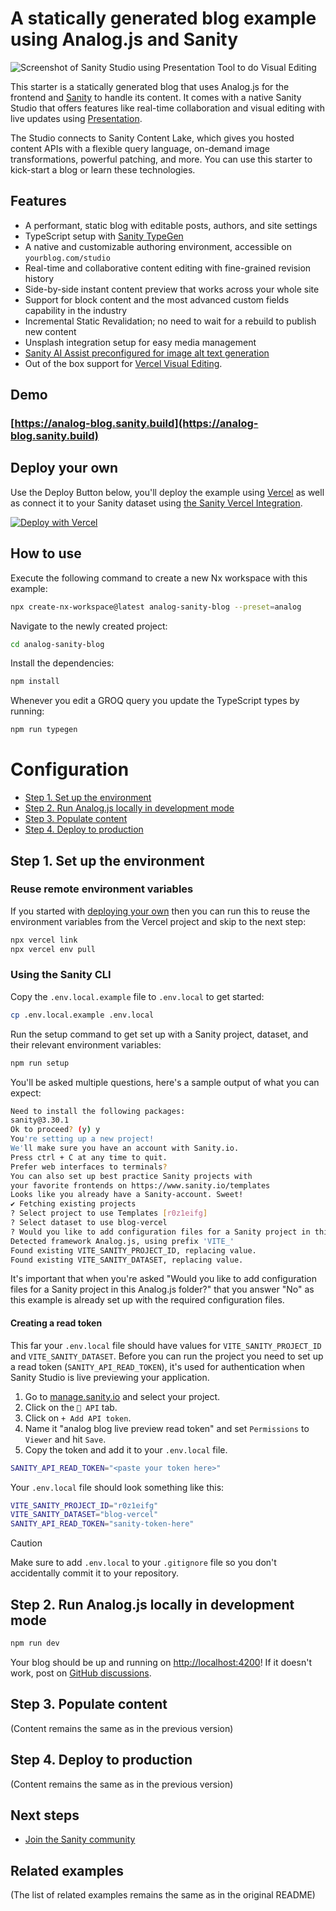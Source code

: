 # A statically generated blog example using Analog.js and Sanity

![Screenshot of Sanity Studio using Presentation Tool to do Visual Editing](https://github.com/sanity-io/next.js/assets/81981/59ecd9d6-7a78-41c6-95f7-275f66fe3c9d)

This starter is a statically generated blog that uses Analog.js for the frontend and [Sanity][sanity-homepage] to handle its content. It comes with a native Sanity Studio that offers features like real-time collaboration and visual editing with live updates using [Presentation][presentation].

The Studio connects to Sanity Content Lake, which gives you hosted content APIs with a flexible query language, on-demand image transformations, powerful patching, and more. You can use this starter to kick-start a blog or learn these technologies.

## Features

- A performant, static blog with editable posts, authors, and site settings
- TypeScript setup with [Sanity TypeGen](https://www.sanity.io/docs/sanity-typegen)
- A native and customizable authoring environment, accessible on `yourblog.com/studio`
- Real-time and collaborative content editing with fine-grained revision history
- Side-by-side instant content preview that works across your whole site
- Support for block content and the most advanced custom fields capability in the industry
- Incremental Static Revalidation; no need to wait for a rebuild to publish new content
- Unsplash integration setup for easy media management
- [Sanity AI Assist preconfigured for image alt text generation](https://www.sanity.io/docs/ai-assist?utm_source=github.com&utm_medium=organic_social&utm_campaign=ai-assist&utm_content=)
- Out of the box support for [Vercel Visual Editing](https://www.sanity.io/blog/visual-editing-sanity-vercel?utm_source=github.com&utm_medium=referral&utm_campaign=may-vercel-launch).

## Demo

### [https://analog-blog.sanity.build](https://analog-blog.sanity.build)

## Deploy your own

Use the Deploy Button below, you'll deploy the example using [Vercel](https://vercel.com?utm_source=github&utm_medium=readme&utm_campaign=analog-example) as well as connect it to your Sanity dataset using [the Sanity Vercel Integration][integration].

[![Deploy with Vercel](https://vercel.com/button)][vercel-deploy]

## How to use

Execute the following command to create a new Nx workspace with this example:

```bash
npx create-nx-workspace@latest analog-sanity-blog --preset=analog
```

Navigate to the newly created project:

```bash
cd analog-sanity-blog
```

Install the dependencies:

```bash
npm install
```

Whenever you edit a GROQ query you update the TypeScript types by running:

```bash
npm run typegen
```

# Configuration

- [Step 1. Set up the environment](#step-1-set-up-the-environment)
- [Step 2. Run Analog.js locally in development mode](#step-2-run-analogjs-locally-in-development-mode)
- [Step 3. Populate content](#step-3-populate-content)
- [Step 4. Deploy to production](#step-4-deploy-to-production)

## Step 1. Set up the environment

### Reuse remote environment variables

If you started with [deploying your own](#deploy-your-own) then you can run this to reuse the environment variables from the Vercel project and skip to the next step:

```bash
npx vercel link
npx vercel env pull
````
### Using the Sanity CLI

Copy the `.env.local.example` file to `.env.local` to get started:

```bash
cp .env.local.example .env.local
```
Run the setup command to get set up with a Sanity project, dataset, and their relevant environment variables:

```bash
npm run setup
```

You'll be asked multiple questions, here's a sample output of what you can expect:

```bash
Need to install the following packages:
sanity@3.30.1
Ok to proceed? (y) y
You're setting up a new project!
We'll make sure you have an account with Sanity.io.
Press ctrl + C at any time to quit.
Prefer web interfaces to terminals?
You can also set up best practice Sanity projects with
your favorite frontends on https://www.sanity.io/templates
Looks like you already have a Sanity-account. Sweet!
✔ Fetching existing projects
? Select project to use Templates [r0z1eifg]
? Select dataset to use blog-vercel
? Would you like to add configuration files for a Sanity project in this Analog.js folder? No
Detected framework Analog.js, using prefix 'VITE_'
Found existing VITE_SANITY_PROJECT_ID, replacing value.
Found existing VITE_SANITY_DATASET, replacing value.
```

It's important that when you're asked "Would you like to add configuration files for a Sanity project in this Analog.js folder?" that you answer "No" as this example is already set up with the required configuration files.

#### Creating a read token

This far your `.env.local` file should have values for `VITE_SANITY_PROJECT_ID` and `VITE_SANITY_DATASET`.
Before you can run the project you need to set up a read token (`SANITY_API_READ_TOKEN`), it's used for authentication when Sanity Studio is live previewing your application.

1. Go to [manage.sanity.io](https://manage.sanity.io/) and select your project.
2. Click on the `🔌 API` tab.
3. Click on `+ Add API token`.
4. Name it "analog blog live preview read token" and set `Permissions` to `Viewer` and hit `Save`.
5. Copy the token and add it to your `.env.local` file.

```bash
SANITY_API_READ_TOKEN="<paste your token here>"
```

Your `.env.local` file should look something like this:

```bash
VITE_SANITY_PROJECT_ID="r0z1eifg"
VITE_SANITY_DATASET="blog-vercel"
SANITY_API_READ_TOKEN="sanity-token-here"
```

> [!CAUTION]  
> Make sure to add `.env.local` to your `.gitignore` file so you don't accidentally commit it to your repository.

## Step 2. Run Analog.js locally in development mode

```bash
npm run dev
```


Your blog should be up and running on [http://localhost:4200](http://localhost:4200)! If it doesn't work, post on [GitHub discussions](https://github.com/analogjs/analog/discussions).

## Step 3. Populate content

(Content remains the same as in the previous version)

## Step 4. Deploy to production

(Content remains the same as in the previous version)

## Next steps

- [Join the Sanity community](https://slack.sanity.io/)

## Related examples

(The list of related examples remains the same as in the original README)

[vercel-deploy]: https://vercel.com/new/clone?repository-url=https%3A%2F%2Fgithub.com%2Fanalogjs%2Fanalog%2Ftree%2Fmain%2Fexamples%2Fcms-sanity&repository-name=cms-sanity&project-name=cms-sanity&demo-title=Blog%20using%20Analog.js%20%26%20Sanity&demo-description=Real-time%20updates%2C%20seamless%20editing%2C%20no%20rebuild%20delays.&demo-url=https%3A%2F%2Fanalog-blog.sanity.build%2F&demo-image=https%3A%2F%2Fgithub.com%2Fsanity-io%2Fnext-sanity%2Fassets%2F81981%2Fb81296a9-1f53-4eec-8948-3cb51aca1259&integration-ids=oac_hb2LITYajhRQ0i4QznmKH7gx
[integration]: https://www.sanity.io/docs/vercel-integration
[sanity-homepage]: https://www.sanity.io?utm_source=github.com&utm_medium=referral&utm_campaign=analogjs-v1vercelstarter
[presentation]: https://www.sanity.io/docs/presentation
[enable-ai-assist]: https://www.sanity.io/plugins/ai-assist#enabling-the-ai-assist-api